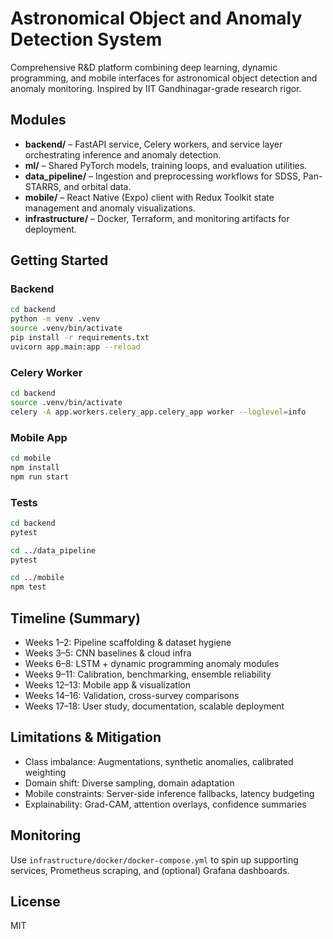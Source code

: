 # Astronomical Object and Anomaly Detection System

Comprehensive R&D platform combining deep learning, dynamic programming, and mobile interfaces for astronomical object detection and anomaly monitoring. Inspired by IIT Gandhinagar-grade research rigor.

## Modules

- **backend/** – FastAPI service, Celery workers, and service layer orchestrating inference and anomaly detection.
- **ml/** – Shared PyTorch models, training loops, and evaluation utilities.
- **data_pipeline/** – Ingestion and preprocessing workflows for SDSS, Pan-STARRS, and orbital data.
- **mobile/** – React Native (Expo) client with Redux Toolkit state management and anomaly visualizations.
- **infrastructure/** – Docker, Terraform, and monitoring artifacts for deployment.

## Getting Started

### Backend

```bash
cd backend
python -m venv .venv
source .venv/bin/activate
pip install -r requirements.txt
uvicorn app.main:app --reload
```

### Celery Worker

```bash
cd backend
source .venv/bin/activate
celery -A app.workers.celery_app.celery_app worker --loglevel=info
```

### Mobile App

```bash
cd mobile
npm install
npm run start
```

### Tests

```bash
cd backend
pytest

cd ../data_pipeline
pytest

cd ../mobile
npm test
```

## Timeline (Summary)

- Weeks 1–2: Pipeline scaffolding & dataset hygiene
- Weeks 3–5: CNN baselines & cloud infra
- Weeks 6–8: LSTM + dynamic programming anomaly modules
- Weeks 9–11: Calibration, benchmarking, ensemble reliability
- Weeks 12–13: Mobile app & visualization
- Weeks 14–16: Validation, cross-survey comparisons
- Weeks 17–18: User study, documentation, scalable deployment

## Limitations & Mitigation

- Class imbalance: Augmentations, synthetic anomalies, calibrated weighting
- Domain shift: Diverse sampling, domain adaptation
- Mobile constraints: Server-side inference fallbacks, latency budgeting
- Explainability: Grad-CAM, attention overlays, confidence summaries

## Monitoring

Use `infrastructure/docker/docker-compose.yml` to spin up supporting services, Prometheus scraping, and (optional) Grafana dashboards.

## License

MIT
